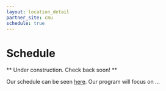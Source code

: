 ```yaml
---
layout: location_detail
partner_site: cmu
schedule: true
---
```


# Schedule

** Under construction. Check back soon! **

Our schedule can be seen [here](https://www.google.com). Our program will focus on ...
